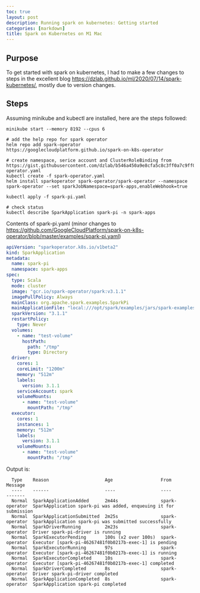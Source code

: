 ```yaml
---
toc: true
layout: post
description: Running spark on kubernetes: Getting started
categories: [markdown]
title: Spark on Kubernetes on M1 Mac
---
```

## Purpose
To get started with spark on kubernetes, I had to make a few changes to steps in the excellent blog 
https://dzlab.github.io/ml/2020/07/14/spark-kubernetes/, mostly due to version changes. 

## Steps
Assuming minikube and kubectl are installed, here are the steps followed:

```shell
minikube start --memory 8192 --cpus 6

# add the help repo for spark operator
helm repo add spark-operator https://googlecloudplatform.github.io/spark-on-k8s-operator

# create namespace, serice account and ClusterRoleBinding from https://gist.githubusercontent.com/dzlab/b546a450a9e8cfa5c8c3ff0a7c9ff091/raw/a7487fe13f96c0a5ad576aad8548c342e9781994/spark-operator.yaml
kubectl create -f spark-operator.yaml
helm install sparkoperator spark-operator/spark-operator --namespace spark-operator --set sparkJobNamespace=spark-apps,enableWebhook=true

kubectl apply -f spark-pi.yaml

# check status
kubectl describe SparkApplication spark-pi -n spark-apps
```

Contents of spark-pi.yaml (minor changes to https://github.com/GoogleCloudPlatform/spark-on-k8s-operator/blob/master/examples/spark-pi.yaml)

```yaml
apiVersion: "sparkoperator.k8s.io/v1beta2"
kind: SparkApplication
metadata:
  name: spark-pi
  namespace: spark-apps
spec:
  type: Scala
  mode: cluster
  image: "gcr.io/spark-operator/spark:v3.1.1"
  imagePullPolicy: Always
  mainClass: org.apache.spark.examples.SparkPi
  mainApplicationFile: "local:///opt/spark/examples/jars/spark-examples_2.12-3.1.1.jar"
  sparkVersion: "3.1.1"
  restartPolicy:
    type: Never
  volumes:
    - name: "test-volume"
      hostPath:
        path: "/tmp"
        type: Directory
  driver:
    cores: 1
    coreLimit: "1200m"
    memory: "512m"
    labels:
      version: 3.1.1
    serviceAccount: spark
    volumeMounts:
      - name: "test-volume"
        mountPath: "/tmp"
  executor:
    cores: 1
    instances: 1
    memory: "512m"
    labels:
      version: 3.1.1
    volumeMounts:
      - name: "test-volume"
        mountPath: "/tmp"
```

Output is:

```shell
  Type    Reason                     Age                  From            Message
  ----    ------                     ----                 ----            -------
  Normal  SparkApplicationAdded      2m44s                spark-operator  SparkApplication spark-pi was added, enqueuing it for submission
  Normal  SparkApplicationSubmitted  2m25s                spark-operator  SparkApplication spark-pi was submitted successfully
  Normal  SparkDriverRunning         2m23s                spark-operator  Driver spark-pi-driver is running
  Normal  SparkExecutorPending       100s (x2 over 100s)  spark-operator  Executor [spark-pi-46267481f0b0217b-exec-1] is pending
  Normal  SparkExecutorRunning       97s                  spark-operator  Executor [spark-pi-46267481f0b0217b-exec-1] is running
  Normal  SparkExecutorCompleted     10s                  spark-operator  Executor [spark-pi-46267481f0b0217b-exec-1] completed
  Normal  SparkDriverCompleted       8s                   spark-operator  Driver spark-pi-driver completed
  Normal  SparkApplicationCompleted  8s                   spark-operator  SparkApplication spark-pi completed
```

